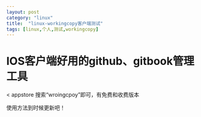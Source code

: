 ```yaml
---
layout: post
category: "linux"
title:  "linux-workingcopy客户端测试"
tags: [linux,个人,测试,workingcopy]
---
```


#  IOS客户端好用的github、gitbook管理工具
< appstore 搜索“wroingcpoy”即可，有免费和收费版本

使用方法到时候更新吧！

